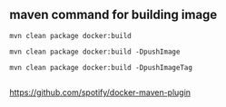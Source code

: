 

## maven command for building image
```$xslt
mvn clean package docker:build

mvn clean package docker:build -DpushImage

mvn clean package docker:build -DpushImageTag


```

https://github.com/spotify/docker-maven-plugin